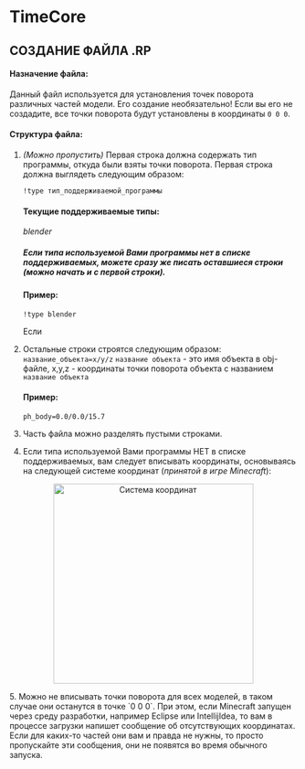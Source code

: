 # TimeCore

## СОЗДАНИЕ ФАЙЛА .RP

#### **Назначение файла**:
Данный файл используется для установления точек поворота различных частей модели.
Его создание необязательно! Если вы его не создадите, все точки поворота будут установлены в координаты `0 0 0`.

#### **Структура файла**:
 1. _(Можно пропустить)_ Первая строка должна содержать тип программы, откуда были взяты точки поворота.
 Первая строка должна выглядеть следующим образом:
 
    `!type тип_поддерживаемой_программы`

    #### Текущие поддерживаемые типы: 
    _blender_
    ##### Если типа используемой Вами программы нет в списке поддерживаемых, можете сразу же писать оставшиеся строки (_можно начать и с первой строки_).
    #### Пример:
    `!type blender`
    
    Если 

 2. Остальные строки строятся следующим образом:
    `название_объекта=x/y/z`
    `название объекта` - это имя объекта в obj-файле, x,y,z - координаты точки поворота объекта с названием `название объекта`
     #### Пример:
    `ph_body=0.0/0.0/15.7`
 3. Часть файла можно разделять пустыми строками.
 4. Если типа используемой Вами программы НЕТ в списке поддерживаемых, вам следует вписывать координаты, основываясь на следующей системе координат (_принятой в игре Minecraft_):
 <p align="center"><img src="https://i.imgur.com/uS6B0br.png" width="350" title="Система координат"></p>
 5. Можно не вписывать точки поворота для всех моделей, в таком случае они останутся в точке `0 0 0`. При этом, если Minecraft запущен через среду разработки, например Eclipse или IntellijIdea, то вам в процессе загрузки напишет сообщение об отсутствующих координатах. Если для каких-то частей они вам и правда не нужны, то просто пропускайте эти сообщения, они не появятся во время обычного запуска.
